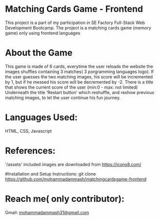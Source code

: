 # Matching Cards Game - Frontend
This project is a part of my participation in SE Factory Full-Stack Web Development Bootcamp. The project is a matching cards game (memory game) only using frontend languages

# About the Game
This game is made of 6 cards, everytime the user reloads the website the images shuffles containing 3 matches( 3 porgramming languages logo).
If the user guesses the two matching images, his score will be incremented by 1, but if he messed his score will be decremented by -2.
There is a title that shows the current score of the user (min:0 - max: not limited)
Underneath the title 'Restart button' which reshuffle, and reshow previous matching images, to let the user continue his fun journey.

# Languages Used:
HTML, CSS, Javascript

# References:
'/assets' included images are downloaded from https://icons8.com/

#Installation and Setup Instructions:
git clone https://github.com/mohammadammash/matchingcardsgame-frontend

# Reach me( only contributor):
Gmail: mohammadammash31@gmail.com
